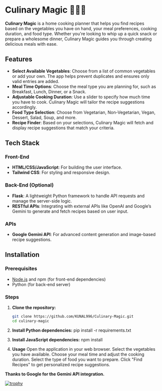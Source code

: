 # Culinary Magic 🧑‍🍳✨

**Culinary Magic** is a home cooking planner that helps you find recipes based on the vegetables you have on hand, your meal preferences, cooking duration, and food type. Whether you're looking to whip up a quick snack or prepare a wholesome dinner, Culinary Magic guides you through creating delicious meals with ease.

## Features

- **Select Available Vegetables**: Choose from a list of common vegetables or add your own. The app helps prevent duplicates and ensures only valid entries are added.
- **Meal Time Options**: Choose the meal type you are planning for, such as Breakfast, Lunch, Dinner, or a Snack.
- **Adjustable Cooking Duration**: Use a slider to specify how much time you have to cook. Culinary Magic will tailor the recipe suggestions accordingly.
- **Food Type Selection**: Choose from Vegetarian, Non-Vegetarian, Vegan, Dessert, Salad, Soup, and more.
- **Recipe Finder**: Based on your selections, Culinary Magic will fetch and display recipe suggestions that match your criteria.

## Tech Stack

### Front-End
- **HTML/CSS/JavaScript**: For building the user interface.
- **Tailwind CSS**: For styling and responsive design.

### Back-End (Optional)
- **Flask**: A lightweight Python framework to handle API requests and manage the server-side logic.
- **RESTful APIs**: Integrating with external APIs like OpenAI and Google’s Gemini to generate and fetch recipes based on user input.

### APIs
- **Google Gemini API**: For advanced content generation and image-based recipe suggestions.

## Installation

### Prerequisites

- [Node.js](https://nodejs.org/) and npm (for front-end dependencies)
- Python (for back-end server)

### Steps

1. **Clone the repository:**
   ```bash
   git clone https://github.com/KUNAL996/Culinary-Magic.git
   cd culinary-magic

2. **Install Python dependencies:**
    pip install -r requirements.txt

3. **Install JavaScript dependencies:**
    npm install

4. **Usage**
    Open the application in your web browser.
    Select the vegetables you have available.
    Choose your meal time and adjust the cooking duration.
    Select the type of food you want to prepare.
    Click "Find Recipes" to get personalized recipe suggestions.

**Thanks to Google for the Gemini API integration.**

[![trophy](https://github-profile-trophy.vercel.app/?username=ryo-ma&theme=onedark)](https://github.com/ryo-ma/github-profile-trophy)

